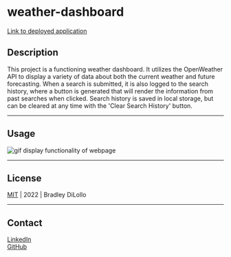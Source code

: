 # weather-dashboard

[Link to deployed application](https://bdilollo.github.io/weather-dashboard/)



## Description
This project is a functioning weather dashboard. It utilizes the OpenWeather API to display a variety of data about both the current weather and future forecasting. When a search is submitted, it is also logged to the search history, where a button is generated that will render the information from past searches when clicked. Search history is saved in local storage, but can be cleared at any time with the 'Clear Search History' button.

---

## Usage
![gif display functionality of webpage](./assets/weather-dashboard-screenshot.gif)

---

## License
[MIT](/LICENSE.txt) &#124; 2022 &#124; Bradley DiLollo

---

## Contact
[LinkedIn](https://www.linkedin.com/in/bradley-dilollo/)  
[GitHub](https://github.com/bdilollo)